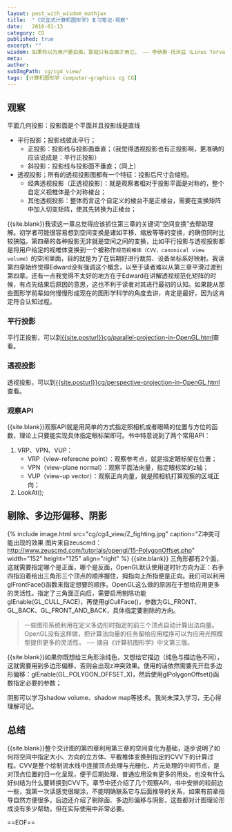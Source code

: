 ```yaml
---
layout: post_with_wisdom_mathjax
title:  "《交互式计算机图形学》复习笔记-观察"
date:   2016-01-13
category: CG
published: true
excerpt: ""
wisdom: 如果你以为用户是白痴，那就只有白痴才用它。 —— 李纳斯·托沃兹（Linus Torvalds），LINUX之父
meta: 
author: 
subImgPath: cg/cg4_view/
tags: [计算机图形学 computer-graphics cg CG]
---
```


## 观察
平面几何投影：投影面是个平面并且投影线是直线

* 平行投影；投影线彼此平行；
	* 正投影：投影线与投影面垂直；（我觉得透视投影也有正投影啊，更准确的应该说成是：平行正投影）
	* 斜投影：投影线与投影面不垂直；（同上）
* 透视投影；所有的透视投影图都有一个特征：投影后尺寸会缩短。
	* 经典透视投影（正透视投影）：就是观察者相对于投影平面是对称的，整个自定义视椎体是个对称棱台；
	* 其他透视投影：整体而言这个自定义的棱台不是正棱台，需要在变换矩阵中加入切变矩阵，使其先转换为正棱台；

{{site.blank}}我读这一章总觉得应该抓住第三章的关键词“空间变换”去帮助理解。初学者可能很容易想到空间变换是诸如平移、缩放等等的变换，的确但同时比较狭隘。第四章的各种投影无非就是空间之间的变换，比如平行投影与透视投影都是将用户给定的视椎体变换到一个被称作`规范视椎体（CVV，canonical view volume）`的空间里面，目的就是为了在后期好进行裁剪、设备坐标系好映射。我读第四章始终觉得Edward没有强调这个概念，以至于读者难以从第三章平滑过渡到第四章。还有一点我觉得不太好的地方在于Edward在讲解透视规范化矩阵的时候，有点先结果后原因的意思，这也不利于读者对其进行最初的认知。如果能从那些图形学前辈如何慢慢形成现在的图形学科学的角度去讲，肯定是最好，因为这肯定符合认知过程。

### 平行投影
平行正投影，可以到[{{site.posturl}}cg/parallel-projection-in-OpenGL.html][myPostUrl1]查看。

### 透视投影

透视投影，可以到[{{site.posturl}}cg/perspective-projection-in-OpenGL.html][myPostUrl2]查看。

### 观察API
{{site.blank}}观察API就是用简单的方式指定照相机或者眼睛的位置与方位的函数，理论上只要能实现具体指定眼标架即可。书中特意说到了两个常用API：

1. VRP、VPN、VUP：
	* VRP（view-referecne point）：观察参考点，就是指定眼标架在位置；
	* VPN（view-plane normal）：观察平面法向量，指定眼标架的z轴；
	* VUP（view-up vector）：观察正向向量，就是照相机打算观察的区域正向；
2. LookAt();

## 剔除、多边形偏移、阴影

{% include image.html src="cg/cg4_view/Z_fighting.jpg" caption="Z冲突可能出现的效果 图片来自zeuscmd：http://www.zeuscmd.com/tutorials/opengl/15-PolygonOffset.php" width="152" height="125" align="right" %}
{{site.blank}} 三角形都有2个面，这就需要指定哪个是正面，哪个是反面，OpenGL默认使用逆时针方向为正：右手四指沿着给出三角形三个顶点的顺序握住，拇指向上所指便是正向。我们可以利用glFrontFace()函数来指定想要的顺序。OpenGL这么做的原因在于想给应用更多的灵活性。指定了三角面正向后，需要启用剔除功能glEnable(GL_CULL_FACE)，再使用glCullFace()，参数为GL_FRONT、GL_BACK、GL_FRONT_AND_BACK，具体指定要剔除的方向。

> 一些图形系统利用在定义多边形时指定的前三个顶点自动计算出法向量。OpenGL没有这样做，把计算法向量的任务留给应用程序可以为应用光照模型提供更多的灵活性。   --- 摘自《计算机图形学》中文第三版。

{{site.blank}}如果你既想给三角形涂纯色，又想给它描边（纯色与描边色不同），这就需要用到多边形偏移，否则会出现z冲突效果。使用的话依然需要先开启多边形偏移：glEnable(GL_POLYGON_OFFSET_X)，然后使用glPolygonOffset()函数指定必要的参数；

阴影可以学习shadow volume、shadow map等技术。我尚未深入学习，无心得理解可记。


## 总结
{{site.blank}}整个交计图的第四章利用第三章的空间变化为基础，逐步说明了如何将空间中指定大小、方向的立方体、平截椎体变换到指定的CVV下的计算过程。CVV是整个绘制流水线中连接顶点处理与光栅化、片元处理的中间节点，是对顶点位置的归一化呈现，便于后期处理，普通应用没有更多的用处，也没有什么好纠结为什么要转换到CVV下。章节中还介绍了几个观察API，书中安排的较前边一些，我第一次读感觉很糊涂，不能明确联系它与后面推导的关系，如果有前辈指导自然方便很多。后边还介绍了剔除面、多边形偏移与阴影，这些都对计图理论形成没有多少帮助，但在实际使用中非常必要。

==EOF==


[myPostUrl1]:{{site.posturl}}cg/parallel-projection-in-OpenGL.html
[myPostUrl2]:{{site.posturl}}cg/perspective-projection-in-OpenGL.html
[url1]:http://www.zeuscmd.com/tutorials/opengl/15-PolygonOffset.php





